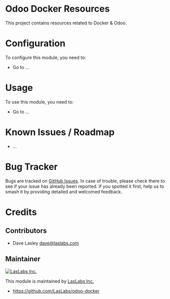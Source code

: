 Odoo Docker Resources
=====================

This project contains resources related to Docker & Odoo.

Configuration
=============

To configure this module, you need to:

* Go to ...

Usage
=====

To use this module, you need to:

* Go to ...

Known Issues / Roadmap
======================

* ...

Bug Tracker
===========

Bugs are tracked on [GitHub Issues](https://github.com/LasLabs/odoo-docker/issues>`_).
In case of trouble, please check there to see if your issue has already been reported.
If you spotted it first, help us to smash it by providing detailed and welcomed feedback.

Credits
=======

Contributors
------------

* Dave Lasley <dave@laslabs.com>

Maintainer
----------

[![LasLabs Inc.](https://laslabs.com/logo.png)](https://laslabs.com)

This module is maintained by [LasLabs Inc.](https://laslabs.com)

* https://github.com/LasLabs/odoo-docker
